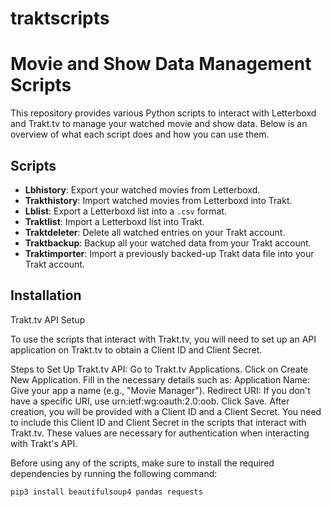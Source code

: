 # traktscripts

# Movie and Show Data Management Scripts

This repository provides various Python scripts to interact with Letterboxd and Trakt.tv to manage your watched movie and show data. Below is an overview of what each script does and how you can use them.

## Scripts

- **Lbhistory**: Export your watched movies from Letterboxd.
- **Trakthistory**: Import watched movies from Letterboxd into Trakt.
- **Lblist**: Export a Letterboxd list into a `.csv` format.
- **Traktlist**: Import a Letterboxd list into Trakt.
- **Traktdeleter**: Delete all watched entries on your Trakt account.
- **Traktbackup**: Backup all your watched data from your Trakt account.
- **Traktimporter**: Import a previously backed-up Trakt data file into your Trakt account.

## Installation

Trakt.tv API Setup

To use the scripts that interact with Trakt.tv, you will need to set up an API application on Trakt.tv to obtain a Client ID and Client Secret.

Steps to Set Up Trakt.tv API:
Go to Trakt.tv Applications.
Click on Create New Application.
Fill in the necessary details such as:
Application Name: Give your app a name (e.g., "Movie Manager").
Redirect URI: If you don't have a specific URI, use urn:ietf:wg:oauth:2.0:oob.
Click Save.
After creation, you will be provided with a Client ID and a Client Secret.
You need to include this Client ID and Client Secret in the scripts that interact with Trakt.tv. These values are necessary for authentication when interacting with Trakt's API.

Before using any of the scripts, make sure to install the required dependencies by running the following command:

```bash
pip3 install beautifulsoup4 pandas requests
